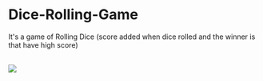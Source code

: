 # Dice-Rolling-Game
It's a game of Rolling Dice (score added when dice rolled and the winner is that have high score)

<br>
<img src="https://github.com/kuldeep123kd/Pig-Game/blob/master/Untitled.png" />
</br>
